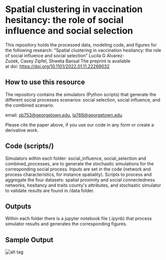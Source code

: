 # Spatial clustering in vaccination hesitancy: the role of social influence and social selection

This repository holds the processed data, modeling code, and figures for the following research: 
“Spatial clustering in vaccination hesitancy: the role of social influence and social selection”
Lucila G Alvarez-Zuzek, Casey Zipfel, Shweta Bansal
The preprint is available at doi: https://doi.org/10.1101/2022.01.11.22269032

## How to use this resource

The repository contains the simulators (Python scripts) that generate the different social processes scenarios: social selection, social influence, and the combined scenario.

email: sb753@georgetown.edu, la766@georgetown.edu

Please cite the paper above, if you use our code in any form or create a derivative work.


## Code (scripts/)

Simulators within each folder: social_influence, social_selection and combined_processes, are to generate the stochastic simulations for the corresponding social process. Inputs are set in the code (network and process characteristics, for instance spatiality). Scripts to process and aggregate the four datasets: spatial proximity and social connectedness networks, hesitancy and traits county's attributes, and stochastic simulator to validate results are found in /data folder. 

## Outputs

Within each folder there is a jupyter notebook file (.ipynb) that process simulator results and generates the corresponding figures.

## Sample Output

![alt tag](https://github.com/luzuzek/spatialclustering_homophily_influence/blob/03fd1b9fe82d6982bb66e68d71e153b943b4b466/data/Fig4%202.png)
